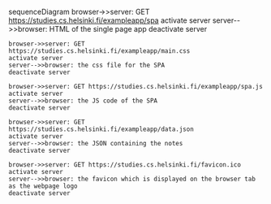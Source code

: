 sequenceDiagram
    browser->>server: GET https://studies.cs.helsinki.fi/exampleapp/spa
    activate server
    server-->>browser: HTML of the single page app
    deactivate server

    browser->>server: GET https://studies.cs.helsinki.fi/exampleapp/main.css
    activate server
    server-->>browser: the css file for the SPA
    deactivate server

    browser->>server: GET https://studies.cs.helsinki.fi/exampleapp/spa.js
    activate server
    server-->>browser: the JS code of the SPA
    deactivate server

    browser->>server: GET https://studies.cs.helsinki.fi/exampleapp/data.json
    activate server
    server-->>browser: the JSON containing the notes
    deactivate server

    browser->>server: GET https://studies.cs.helsinki.fi/favicon.ico
    activate server
    server-->>browser: the favicon which is displayed on the browser tab as the webpage logo
    deactivate server